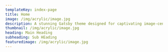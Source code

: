 ```yaml
---
templateKey: index-page
title: Home
image: /img/acrylic/image.jpg
description: A stunning Gatsby theme designed for captivating image-centric websites, perfect for photographers, portfolios, and blogs.
thumbnail: /img/acrylic/image.jpg
heading: Main Heading
subheading: Sub HEading
featuredimage: /img/acrylic/image.jpg
---
```

